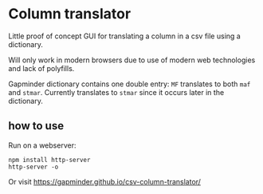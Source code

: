 # Column translator

Little proof of concept GUI for translating a column in a csv file using a dictionary.

Will only work in modern browsers due to use of modern web technologies and lack of polyfills.

Gapminder dictionary contains one double entry: `MF` translates to both `maf` and `stmar`. Currently translates to `stmar` since it occurs later in the dictionary.

## how to use

Run on a webserver:

```
npm install http-server
http-server -o
```

Or visit https://gapminder.github.io/csv-column-translator/
